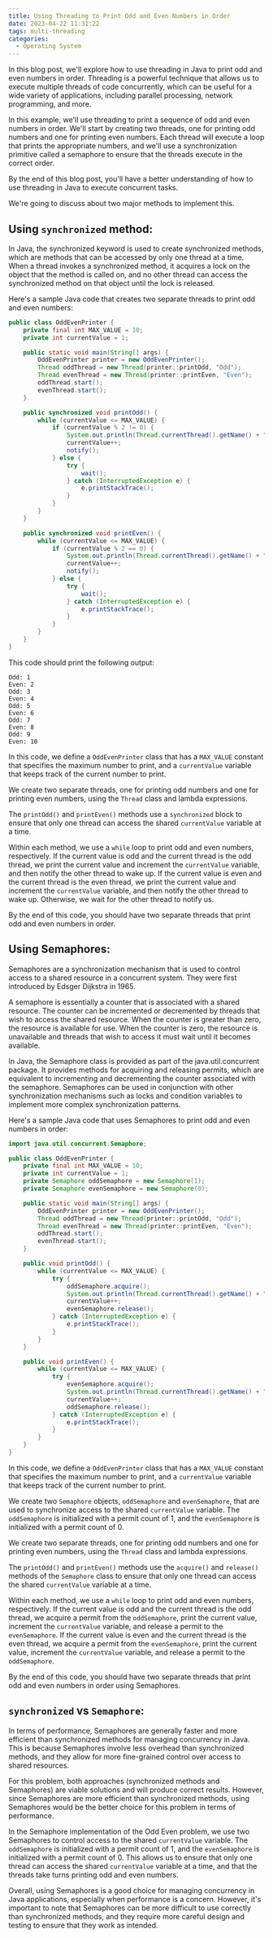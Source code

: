 ```yaml
---
title: Using Threading to Print Odd and Even Numbers in Order
date: 2023-04-22 11:31:22
tags: multi-threading
categories:
  - Operating System
---
```

In this blog post, we'll explore how to use threading in Java to print odd and even numbers in order. Threading is a powerful technique that allows us to execute multiple threads of code concurrently, which can be useful for a wide variety of applications, including parallel processing, network programming, and more.
<!--more-->

In this example, we'll use threading to print a sequence of odd and even numbers in order. We'll start by creating two threads, one for printing odd numbers and one for printing even numbers. Each thread will execute a loop that prints the appropriate numbers, and we'll use a synchronization primitive called a semaphore to ensure that the threads execute in the correct order.

By the end of this blog post, you'll have a better understanding of how to use threading in Java to execute concurrent tasks.

We're going to discuss about two major methods to implement this.

## Using <code>synchronized</code> method:

In Java, the synchronized keyword is used to create synchronized methods, which are methods that can be accessed by only one thread at a time. When a thread invokes a synchronized method, it acquires a lock on the object that the method is called on, and no other thread can access the synchronized method on that object until the lock is released.

Here's a sample Java code that creates two separate threads to print odd and even numbers:

``` java
public class OddEvenPrinter {
    private final int MAX_VALUE = 10;
    private int currentValue = 1;

    public static void main(String[] args) {
        OddEvenPrinter printer = new OddEvenPrinter();
        Thread oddThread = new Thread(printer::printOdd, "Odd");
        Thread evenThread = new Thread(printer::printEven, "Even");
        oddThread.start();
        evenThread.start();
    }

    public synchronized void printOdd() {
        while (currentValue <= MAX_VALUE) {
            if (currentValue % 2 != 0) {
                System.out.println(Thread.currentThread().getName() + ": " + currentValue);
                currentValue++;
                notify();
            } else {
                try {
                    wait();
                } catch (InterruptedException e) {
                    e.printStackTrace();
                }
            }
        }
    }

    public synchronized void printEven() {
        while (currentValue <= MAX_VALUE) {
            if (currentValue % 2 == 0) {
                System.out.println(Thread.currentThread().getName() + ": " + currentValue);
                currentValue++;
                notify();
            } else {
                try {
                    wait();
                } catch (InterruptedException e) {
                    e.printStackTrace();
                }
            }
        }
    }
}
```

This code should print the following output:

```
Odd: 1
Even: 2
Odd: 3
Even: 4
Odd: 5
Even: 6
Odd: 7
Even: 8
Odd: 9
Even: 10
```

In this code, we define a `OddEvenPrinter` class that has a `MAX_VALUE` constant that specifies the maximum number to print, and a `currentValue` variable that keeps track of the current number to print.

We create two separate threads, one for printing odd numbers and one for printing even numbers, using the `Thread` class and lambda expressions.

The `printOdd()` and `printEven()` methods use a `synchronized` block to ensure that only one thread can access the shared `currentValue` variable at a time.

Within each method, we use a `while` loop to print odd and even numbers, respectively. If the current value is odd and the current thread is the odd thread, we print the current value and increment the `currentValue` variable, and then notify the other thread to wake up. If the current value is even and the current thread is the even thread, we print the current value and increment the `currentValue` variable, and then notify the other thread to wake up. Otherwise, we wait for the other thread to notify us.

By the end of this code, you should have two separate threads that print odd and even numbers in order.

## Using Semaphores:

Semaphores are a synchronization mechanism that is used to control access to a shared resource in a concurrent system. They were first introduced by Edsger Dijkstra in 1965.

A semaphore is essentially a counter that is associated with a shared resource. The counter can be incremented or decremented by threads that wish to access the shared resource. When the counter is greater than zero, the resource is available for use. When the counter is zero, the resource is unavailable and threads that wish to access it must wait until it becomes available.

In Java, the Semaphore class is provided as part of the java.util.concurrent package. It provides methods for acquiring and releasing permits, which are equivalent to incrementing and decrementing the counter associated with the semaphore. Semaphores can be used in conjunction with other synchronization mechanisms such as locks and condition variables to implement more complex synchronization patterns.

Here's a sample Java code that uses Semaphores to print odd and even numbers in order:

``` java
import java.util.concurrent.Semaphore;

public class OddEvenPrinter {
    private final int MAX_VALUE = 10;
    private int currentValue = 1;
    private Semaphore oddSemaphore = new Semaphore(1);
    private Semaphore evenSemaphore = new Semaphore(0);

    public static void main(String[] args) {
        OddEvenPrinter printer = new OddEvenPrinter();
        Thread oddThread = new Thread(printer::printOdd, "Odd");
        Thread evenThread = new Thread(printer::printEven, "Even");
        oddThread.start();
        evenThread.start();
    }

    public void printOdd() {
        while (currentValue <= MAX_VALUE) {
            try {
                oddSemaphore.acquire();
                System.out.println(Thread.currentThread().getName() + ": " + currentValue);
                currentValue++;
                evenSemaphore.release();
            } catch (InterruptedException e) {
                e.printStackTrace();
            }
        }
    }

    public void printEven() {
        while (currentValue <= MAX_VALUE) {
            try {
                evenSemaphore.acquire();
                System.out.println(Thread.currentThread().getName() + ": " + currentValue);
                currentValue++;
                oddSemaphore.release();
            } catch (InterruptedException e) {
                e.printStackTrace();
            }
        }
    }
}
```

In this code, we define a `OddEvenPrinter` class that has a `MAX_VALUE` constant that specifies the maximum number to print, and a `currentValue` variable that keeps track of the current number to print.

We create two `Semaphore` objects, `oddSemaphore` and `evenSemaphore`, that are used to synchronize access to the shared `currentValue` variable. The `oddSemaphore` is initialized with a permit count of 1, and the `evenSemaphore` is initialized with a permit count of 0.

We create two separate threads, one for printing odd numbers and one for printing even numbers, using the `Thread` class and lambda expressions.

The `printOdd()` and `printEven()` methods use the `acquire()` and `release()` methods of the `Semaphore` class to ensure that only one thread can access the shared `currentValue` variable at a time.

Within each method, we use a `while` loop to print odd and even numbers, respectively. If the current value is odd and the current thread is the odd thread, we acquire a permit from the `oddSemaphore`, print the current value, increment the `currentValue` variable, and release a permit to the `evenSemaphore`. If the current value is even and the current thread is the even thread, we acquire a permit from the `evenSemaphore`, print the current value, increment the `currentValue` variable, and release a permit to the `oddSemaphore`.

By the end of this code, you should have two separate threads that print odd and even numbers in order using Semaphores.


## `synchronized` vs `Semaphore`:

In terms of performance, Semaphores are generally faster and more efficient than synchronized methods for managing concurrency in Java. This is because Semaphores involve less overhead than synchronized methods, and they allow for more fine-grained control over access to shared resources.

For this problem, both approaches (synchronized methods and Semaphores) are viable solutions and will produce correct results. However, since Semaphores are more efficient than synchronized methods, using Semaphores would be the better choice for this problem in terms of performance.

In the Semaphore implementation of the Odd Even problem, we use two Semaphores to control access to the shared `currentValue` variable. The `oddSemaphore` is initialized with a permit count of 1, and the `evenSemaphore` is initialized with a permit count of 0. This allows us to ensure that only one thread can access the shared `currentValue` variable at a time, and that the threads take turns printing odd and even numbers.

Overall, using Semaphores is a good choice for managing concurrency in Java applications, especially when performance is a concern. However, it's important to note that Semaphores can be more difficult to use correctly than synchronized methods, and they require more careful design and testing to ensure that they work as intended.

